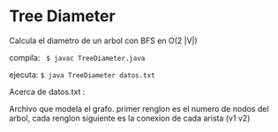 # Tree Diameter

Calcula el diametro de un arbol con BFS en O(2 |V|)

compila:
	``` 
	$ javac TreeDiameter.java
	``` 

ejecuta:
	```
	$ java TreeDiameter datos.txt
	```

Acerca de datos.txt :

Archivo que modela el grafo.
primer renglon es el numero de nodos del arbol, cada renglon siguiente es la conexion de cada arista (v1 v2)
